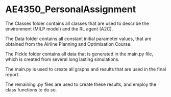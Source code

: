 # AE4350_PersonalAssignment

The Classes folder contains all classes that are used to describe the environment (MILP model) and the RL agent (A2C).

The Data folder contains all constant initial parameter values, that are obtained from the Airline Planning and Optimisation Course.

The Pickle folder contains all data that is generated in the main.py file, which is created from several long lasting simulations.

The main.py is used to create all graphs and results that are used in the final report.

The remaining .py files are used to create these results, and employ the class functions to do so.
